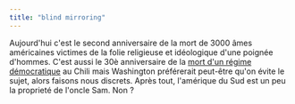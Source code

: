 ```yaml
---
title: "blind mirroring"
---
```


Aujourd'hui c'est le second anniversaire de la mort de 3000 âmes américaines
victimes de la folie religieuse et idéologique d'une poignée d'hommes. C'est
aussi le 30è anniversaire de la [mort d'un régime
démocratique](http://212.100.232.182/news/2003/08/71992.php) au Chili mais
Washington préférerait peut-être qu'on évite le sujet, alors faisons nous
discrets. Après tout, l'amérique du Sud est un peu la proprieté de l'oncle
Sam. Non ?

